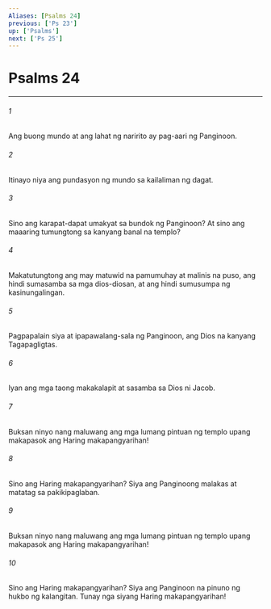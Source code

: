 ```yaml
---
Aliases: [Psalms 24]
previous: ['Ps 23']
up: ['Psalms']
next: ['Ps 25']
---
```

# Psalms 24

***

###### 1
Ang buong mundo at ang lahat ng naririto ay pag-aari ng Panginoon. 

###### 2
Itinayo niya ang pundasyon ng mundo sa kailaliman ng dagat. 

###### 3
Sino ang karapat-dapat umakyat sa bundok ng Panginoon? At sino ang maaaring tumungtong sa kanyang banal na templo? 

###### 4
Makatutungtong ang may matuwid na pamumuhay at malinis na puso, ang hindi sumasamba sa mga dios-diosan, at ang hindi sumusumpa ng kasinungalingan. 

###### 5
Pagpapalain siya at ipapawalang-sala ng Panginoon, ang Dios na kanyang Tagapagligtas. 

###### 6
Iyan ang mga taong makakalapit at sasamba sa Dios ni Jacob. 

###### 7
Buksan ninyo nang maluwang ang mga lumang pintuan ng templo upang makapasok ang Haring makapangyarihan! 

###### 8
Sino ang Haring makapangyarihan? Siya ang Panginoong malakas at matatag sa pakikipaglaban. 

###### 9
Buksan ninyo nang maluwang ang mga lumang pintuan ng templo upang makapasok ang Haring makapangyarihan! 

###### 10
Sino ang Haring makapangyarihan? Siya ang Panginoon na pinuno ng hukbo ng kalangitan. Tunay nga siyang Haring makapangyarihan!
